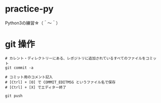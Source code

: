 # practice-py

Python3の練習☆（＾～＾）

# git 操作

```shell
# カレント・ディレクトリーにある、レポジトリに追加されているすべてのファイルをコミット
git commit -a

# コミット用のコメント記入
# [Ctrl] + [O] で COMMIT_EDITMSG というファイル名で保存
# [Ctrl] + [X] でエディター終了

git push
```
